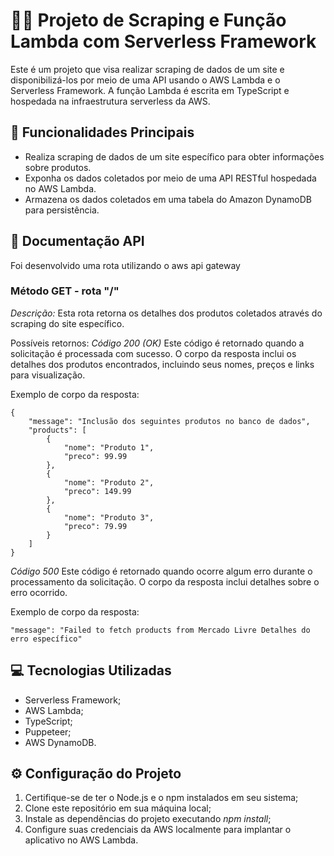 # 👩‍💻 Projeto de Scraping e Função Lambda com Serverless Framework

Este é um projeto que visa realizar scraping de dados de um site e disponibilizá-los por meio de uma API usando o AWS Lambda e o Serverless Framework. A função Lambda é escrita em TypeScript e hospedada na infraestrutura serverless da AWS.

## 📝 Funcionalidades Principais

- Realiza scraping de dados de um site específico para obter informações sobre produtos.
- Exponha os dados coletados por meio de uma API RESTful hospedada no AWS Lambda.
- Armazena os dados coletados em uma tabela do Amazon DynamoDB para persistência.

## 🚀 Documentação API
Foi desenvolvido uma rota utilizando o aws api gateway 

### Método GET - rota "/"
*Descrição:* Esta rota retorna os detalhes dos produtos coletados através do scraping do site específico.

Possíveis retornos:
*Código 200 (OK)*
Este código é retornado quando a solicitação é processada com sucesso. O corpo da resposta inclui os detalhes dos produtos encontrados, incluindo seus nomes, preços e links para visualização.

Exemplo de corpo da resposta:
````
{
    "message": "Inclusão dos seguintes produtos no banco de dados",
    "products": [
        {
            "nome": "Produto 1",
            "preco": 99.99
        },
        {
            "nome": "Produto 2",
            "preco": 149.99
        },
        {
            "nome": "Produto 3",
            "preco": 79.99
        }
    ]
}
````

*Código 500*
Este código é retornado quando ocorre algum erro durante o processamento da solicitação. O corpo da resposta inclui detalhes sobre o erro ocorrido.

Exemplo de corpo da resposta:

````
"message": "Failed to fetch products from Mercado Livre Detalhes do erro específico"
````

## 💻 Tecnologias Utilizadas

- Serverless Framework;
- AWS Lambda;
- TypeScript;
- Puppeteer;
- AWS DynamoDB.

## ⚙️ Configuração do Projeto

1. Certifique-se de ter o Node.js e o npm instalados em seu sistema;
2. Clone este repositório em sua máquina local;
3. Instale as dependências do projeto executando _npm install_;
4. Configure suas credenciais da AWS localmente para implantar o aplicativo no AWS Lambda.